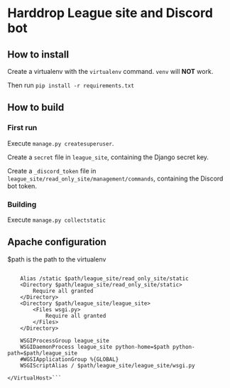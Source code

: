 # Harddrop League site and Discord bot

## How to install

Create a virtualenv with the `virtualenv` command. `venv` will **NOT** work.

Then run `pip install -r requirements.txt`

## How to build

### First run

Execute `manage.py createsuperuser`.

Create a `secret` file in `league_site`, containing the Django secret key.

Create a `_discord_token` file in `league_site/read_only_site/management/commands`,
containing the Discord bot token.

### Building

Execute `manage.py collectstatic`

## Apache configuration
$path is the path to the virtualenv

```<VirtualHost *:port>

    Alias /static $path/league_site/read_only_site/static
    <Directory $path/league_site/read_only_site/static>
        Require all granted
    </Directory>
    <Directory $path/league_site/league_site>
        <Files wsgi.py>
            Require all granted
        </Files>
    </Directory>

    WSGIProcessGroup league_site
    WSGIDaemonProcess league_site python-home=$path python-path=$path/league_site
    #WGSIApplicationGroup %{GLOBAL}
    WSGIScriptAlias / $path/league_site/league_site/wsgi.py

</VirtualHost>```

